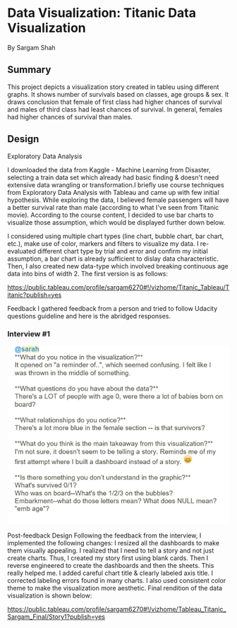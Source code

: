 


# Data Visualization: Titanic Data Visualization

By Sargam Shah 

## Summary

This project depicts a visualization story created in tableu using different graphs. It shows number of survivals based on classes, age groups & sex. It draws conclusion that female of first class had higher chances of survival and males of third class had least chances of survival. In general, females had higher chances of survival than males.

## Design

Exploratory Data Analysis 

I downloaded the data from Kaggle - Machine Learning from Disaster, selecting a train data set which already had basic finding & doesn't need extensive data wrangling or transformation.I briefly use course techniques from Exploratory Data Analysis with Tableau and came up with few initial hypothesis. While exploring the data, I believed female passengers will have a better survival rate than male (according to what I've seen from Titanic movie). According to the course content, I decided to use bar charts to visualize those assumption, which would be displayed further down below.
 
I considered using multiple chart types (line chart, bubble chart, bar chart, etc.), make use of color, markers and filters to visualize my data. I re-evaluated different chart type by trial and error and confirm my initial assumption, a bar chart is already sufficient to dislay data characteristic. Then, I also created new data-type which involved breaking continuous age data into bins of width 2. The first version is as follows:

https://public.tableau.com/profile/sargam6270#!/vizhome/Titanic_Tableau/Titanic?publish=yes

Feedback
I gathered feedback from a person and tried to follow Udacity questions guideline and here is the abridged responses.
### Interview #1
![alt text](https://github.com/Sargam5360/Tableau-Story/blob/master/ii.png)
 
Post-feedback Design
Following the feedback from the interview, I implemented the following changes:
I resized all the dashboards to make them visually appealing.
I realized that I need to tell a story and not just create charts. Thus, I created my story first using blank cards.
Then I reverse engineered to create the dashboards and then the sheets. This really helped me.
I added careful chart title & clearly labeled axis title.
I corrected labeling errors found in many charts.
I also used consistent color theme to make the visualization more aesthetic.
Final rendition of the data visualization is shown below: 

https://public.tableau.com/profile/sargam6270#!/vizhome/Tableau_Titanic_Sargam_Final/Story1?publish=yes
 
 
 
